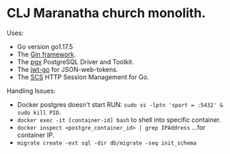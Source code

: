 
# CLJ Maranatha church monolith.
Uses:
- Go version go1.17.5
- The [Gin framework](https://github.com/gin-gonic/gin).
- The [pgx](https://github.com/jackc/pgx/v4) PostgreSQL Driver and Toolkit.
- The [jwt-go](https://github.com/dgrijalva/jwt-go) for JSON-web-tokens.
- The [SCS](github.com/alexedwards/scs/v2) HTTP Session Management for Go.



Handling Issues:
- Docker postgres doesn't start RUN: `sudo ss -lptn 'sport = :5432' & sudo kill PID`.
- `docker exec -it [container-id] bash` to shell into specific container.
- `docker inspect <postgre_container_id> | grep IPAddress` ...for container IP.
- `migrate create -ext sql -dir db/migrate -seq init_schema` 